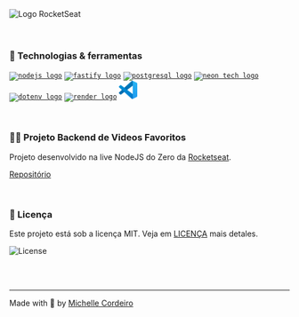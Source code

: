 <!--Banner session-->
<img src="https://i.postimg.cc/gkShTXDv/rocketseat.png" alt="Logo RocketSeat" width="160">
<br><br><br>

<!--About session-->

<h3> 🚀 Technologias & ferramentas </h3>

<p>
  <code><a href='https://nodejs.org/en'><img height="38" alt="nodejs logo" src="https://i.postimg.cc/FsM4ywgC/pngwing-com.png"></a></code>
  <code><a href='https://fastify.dev/'><img height="27" alt="fastify logo" src="https://i.postimg.cc/jdq3rSm8/fastify-icon-512x329.png"></a></code>
  <!-- <code><a href='https://knexjs.org'><img height="34" alt="knex logo" src="https://i.postimg.cc/L4G7wLYn/knex-logo-removebg-preview.png"></a></code> -->
  <code><a href='https://www.postgresql.org'><img height="33" alt="postgresql logo" src="https://cdn.jsdelivr.net/gh/devicons/devicon/icons/postgresql/postgresql-original.svg"/></a></code>
  <code><a href='https://neon.tech/'><img height="33" alt="neon tech logo" src="https://i.postimg.cc/3JySwcrp/neon-tech.webp"/></a></code>
  <code><a href='https://www.npmjs.com/package/dotenv'><img height="33" alt="dotenv logo" src="https://raw.githubusercontent.com/motdotla/dotenv/master/dotenv.svg"/></a></code>
  <code><a href='https://render.com'><img height="36" alt="render logo" src="https://render.com/favicon-32x32.png?v=4ab9a3fc5e06e2253bb579a9609a1ecc"/></a></code>
  <code><a href='https://code.visualstudio.com'><img height="33" alt="vs code logo" src="https://raw.githubusercontent.com/github/explore/80688e429a7d4ef2fca1e82350fe8e3517d3494d/topics/visual-studio-code/visual-studio-code.png"></a></code>
</p>
<br>


<h3> 👩‍💻 Projeto Backend de Videos Favoritos  </h3>

Projeto desenvolvido na live NodeJS do Zero da [Rocketseat](https://www.rocketseat.com.br/).

 [Repositório](https://github.com/MichelleCordeiro/rocketseat-node-do-zero)
 <!-- [Deploy](https://service-filmsfans.onrender.com/v1/film-fans/check-live) -->
<br>

<h3> 📝 Licença </h3>

Este projeto está sob a licença MIT. Veja em [LICENÇA](LICENSE) mais detales.

<img alt="License" src="https://img.shields.io/static/v1?label=license&message=MIT&color=49AA26&labelColor=000000">

<br><br>

---

Made with 💜 by [Michelle Cordeiro](https://www.linkedin.com/in/michelle-cordeiro/)